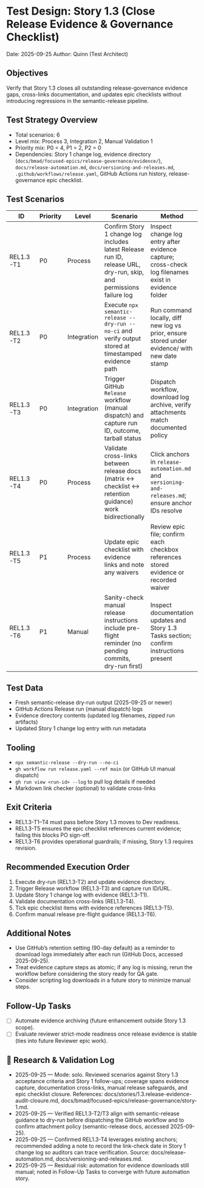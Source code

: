 # Test Design: Story 1.3 (Close Release Evidence & Governance Checklist)

Date: 2025-09-25
Author: Quinn (Test Architect)

## Objectives

Verify that Story 1.3 closes all outstanding release-governance evidence gaps, cross-links documentation, and updates epic checklists without introducing regressions in the semantic-release pipeline.

## Test Strategy Overview

- Total scenarios: 6
- Level mix: Process 3, Integration 2, Manual Validation 1
- Priority mix: P0 = 4, P1 = 2, P2 = 0
- Dependencies: Story 1 change log, evidence directory (`docs/bmad/focused-epics/release-governance/evidence/`), `docs/release-automation.md`, `docs/versioning-and-releases.md`, `.github/workflows/release.yaml`, GitHub Actions run history, release-governance epic checklist.

## Test Scenarios

| ID        | Priority | Level       | Scenario                                                                                                           | Method                                                                                               | Mitigates   |
| --------- | -------- | ----------- | ------------------------------------------------------------------------------------------------------------------ | ---------------------------------------------------------------------------------------------------- | ----------- |
| REL1.3-T1 | P0       | Process     | Confirm Story 1 change log includes latest Release run ID, release URL, dry-run, skip, and permissions failure log | Inspect change log entry after evidence capture; cross-check log filenames exist in evidence folder  | REL-1.3-001 |
| REL1.3-T2 | P0       | Integration | Execute `npx semantic-release --dry-run --no-ci` and verify output stored at timestamped evidence path             | Run command locally, diff new log vs prior, ensure stored under evidence/ with new date stamp        | REL-1.3-001 |
| REL1.3-T3 | P0       | Integration | Trigger GitHub `Release` workflow (manual dispatch) and capture run ID, outcome, tarball status                    | Dispatch workflow, download log archive, verify attachments match documented policy                  | REL-1.3-003 |
| REL1.3-T4 | P0       | Process     | Validate cross-links between release docs (matrix ↔ checklist ↔ retention guidance) work bidirectionally         | Click anchors in `release-automation.md` and `versioning-and-releases.md`; ensure anchor IDs resolve | REL-1.3-002 |
| REL1.3-T5 | P1       | Process     | Update epic checklist with evidence links and note any waivers                                                     | Review epic file; confirm each checkbox references stored evidence or recorded waiver                | REL-1.3-004 |
| REL1.3-T6 | P1       | Manual      | Sanity-check manual release instructions include pre-flight reminder (no pending commits, dry-run first)           | Inspect documentation updates and Story 1.3 Tasks section; confirm instructions present              | REL-1.3-003 |

## Test Data

- Fresh semantic-release dry-run output (2025-09-25 or newer)
- GitHub Actions Release run (manual dispatch) logs
- Evidence directory contents (updated log filenames, zipped run artifacts)
- Updated Story 1 change log entry with run metadata

## Tooling

- `npx semantic-release --dry-run --no-ci`
- `gh workflow run release.yaml --ref main` (or GitHub UI manual dispatch)
- `gh run view <run-id> --log` to pull log details if needed
- Markdown link checker (optional) to validate cross-links

## Exit Criteria

- REL1.3-T1–T4 must pass before Story 1.3 moves to Dev readiness.
- REL1.3-T5 ensures the epic checklist references current evidence; failing this blocks PO sign-off.
- REL1.3-T6 provides operational guardrails; if missing, Story 1.3 requires revision.

## Recommended Execution Order

1. Execute dry-run (REL1.3-T2) and update evidence directory.
2. Trigger Release workflow (REL1.3-T3) and capture run ID/URL.
3. Update Story 1 change log with evidence (REL1.3-T1).
4. Validate documentation cross-links (REL1.3-T4).
5. Tick epic checklist items with evidence references (REL1.3-T5).
6. Confirm manual release pre-flight guidance (REL1.3-T6).

## Additional Notes

- Use GitHub’s retention setting (90-day default) as a reminder to download logs immediately after each run (GitHub Docs, accessed 2025-09-25).
- Treat evidence capture steps as atomic; if any log is missing, rerun the workflow before considering the story ready for QA gate.
- Consider scripting log downloads in a future story to minimize manual steps.

## Follow-Up Tasks

- [ ] Automate evidence archiving (future enhancement outside Story 1.3 scope).
- [ ] Evaluate reviewer strict-mode readiness once release evidence is stable (ties into future Reviewer epic work).

## 🔬 Research & Validation Log

- 2025-09-25 — Mode: solo. Reviewed scenarios against Story 1.3 acceptance criteria and Story 1 follow-ups; coverage spans evidence capture, documentation cross-links, manual release safeguards, and epic checklist closure. References: docs/stories/1.3.release-evidence-audit-closure.md, docs/bmad/focused-epics/release-governance/story-1.md.
- 2025-09-25 — Verified REL1.3-T2/T3 align with semantic-release guidance to dry-run before dispatching the GitHub workflow and to confirm attachment policy (semantic-release docs, accessed 2025-09-25).
- 2025-09-25 — Confirmed REL1.3-T4 leverages existing anchors; recommended adding a note to record the link-check date in Story 1 change log so auditors can trace verification. Source: docs/release-automation.md, docs/versioning-and-releases.md.
- 2025-09-25 — Residual risk: automation for evidence downloads still manual; noted in Follow-Up Tasks to converge with future automation story.
